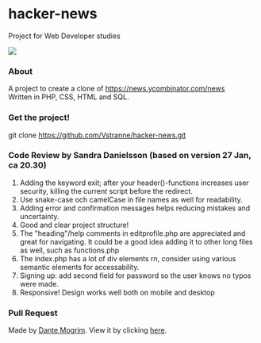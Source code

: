 # hacker-news
Project for Web Developer studies

<img src="https://media3.giphy.com/media/eCqFYAVjjDksg/giphy.gif?cid=ecf05e478vvqsw6zq5fighkjb9kj3zfzpptvkeqmsacho3nb&rid=giphy.gif">

### About

A project to create a clone of https://news.ycombinator.com/news  
Written in PHP, CSS, HTML and SQL.

### Get the project!

git clone https://github.com/Vstranne/hacker-news.git

### Code Review by Sandra Danielsson (based on version 27 Jan, ca 20.30)
  1. Adding the keyword exit; after your header()-functions increases user security, killing the current script before the redirect.
  2. Use snake-case och camelCase in file names as well for readability.
  3. Adding error and confirmation messages helps reducing mistakes and uncertainty.
  4. Good and clear project structure!
  5. The "heading"/help comments in editprofile.php are appreciated and great for navigating. It could be a good idea adding it to other long files as well, such as functions.php
  6. The index.php has a lot of div elements rn, consider using various  semantic elements for accessability.
  7. Signing up: add second field for password so the user knows no typos were made.
  8. Responsive! Design works well both on mobile and desktop



### Pull Request

Made by [Dante Mogrim](https://github.com/mogrim-91). View it by clicking [here](add-link).
